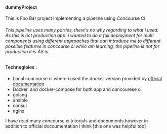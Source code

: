 #### dummyProject
This is Foo Bar project implementing a pipeline using Concourse CI 

###### This pipeline uses many parties, there's no why regarding to what i used. As this is not production app. i wanted to do a full deployment for multi components using different approaches that can introduce me to  different possible features in concourse ci while am learning, the pipeline is not for production it is AS is.

#### Technogloies :
 * Local concourse ci where i used the docker version provided by [official documentation] 
 * Docker, and docker-compose for both app and concourese ci
 * golang
 * ansible
 * consul
 * nginx
 
 I have read many concourse ci tutorials and docouments however in addition to  official docoumentation i think [this one was helpful too]
 
 [official documentation]: https://concourse-ci.org/docker-repository.html
 [this one is helpful too]: https://github.com/JeffDeCola/hello-go

